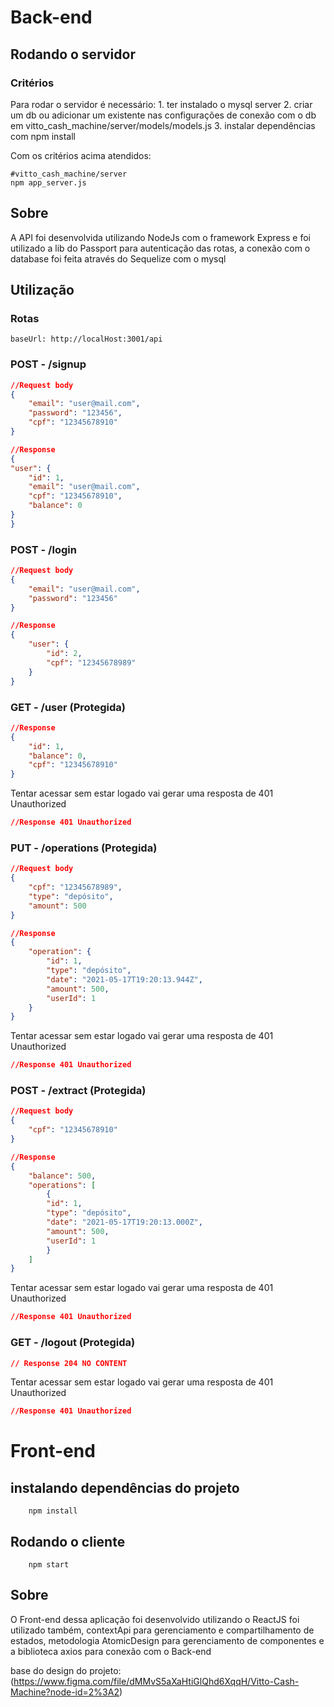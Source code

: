 # Back-end

## Rodando o servidor
### Critérios
Para rodar o servidor é necessário:
    1. ter instalado o mysql server
    2. criar um db ou adicionar um existente nas configurações de conexão com o db em vitto_cash_machine/server/models/models.js
    3. instalar dependências com npm install

Com os critérios acima atendidos:
```shell
#vitto_cash_machine/server
npm app_server.js
```

## Sobre
A API foi desenvolvida utilizando NodeJs com o framework Express e foi utilizado a lib do Passport para autenticação das rotas, a conexão com o database foi feita através do Sequelize com o mysql

## Utilização
### Rotas
    baseUrl: http://localHost:3001/api

### POST - /signup 
```JSON
//Request body
{
    "email": "user@mail.com",
    "password": "123456",
    "cpf": "12345678910"
}
```
```JSON
//Response
{
"user": {
    "id": 1,
    "email": "user@mail.com",
    "cpf": "12345678910",
    "balance": 0
}
}
```

### POST - /login
```JSON
//Request body 
{
    "email": "user@mail.com",
    "password": "123456"
}
```
```JSON
//Response
{
    "user": {
        "id": 2,
        "cpf": "12345678989"
    }
}
```

### GET - /user (Protegida)
```JSON
//Response
{
    "id": 1,
    "balance": 0,
    "cpf": "12345678910"
}
```
Tentar acessar sem estar logado vai gerar uma resposta de 401 Unauthorized
```JSON
//Response 401 Unauthorized
```

### PUT - /operations (Protegida)
```JSON
//Request body
{
    "cpf": "12345678989",
    "type": "depósito",
    "amount": 500
}
```
```JSON
//Response
{
    "operation": {
        "id": 1,
        "type": "depósito",
        "date": "2021-05-17T19:20:13.944Z",
        "amount": 500,
        "userId": 1
    }
}
```
Tentar acessar sem estar logado vai gerar uma resposta de 401 Unauthorized
```JSON
//Response 401 Unauthorized
```

### POST - /extract (Protegida)
```JSON
//Request body
{
    "cpf": "12345678910"
}
```
```JSON
//Response
{
    "balance": 500,
    "operations": [
        {
        "id": 1,
        "type": "depósito",
        "date": "2021-05-17T19:20:13.000Z",
        "amount": 500,
        "userId": 1
        }
    ]
}
```
Tentar acessar sem estar logado vai gerar uma resposta de 401 Unauthorized
```JSON
//Response 401 Unauthorized
```

### GET - /logout (Protegida)
```JSON
// Response 204 NO CONTENT
```
Tentar acessar sem estar logado vai gerar uma resposta de 401 Unauthorized
```JSON
//Response 401 Unauthorized
```

# Front-end

## instalando dependências do projeto
```shell
    npm install
```

## Rodando o cliente
``` shell
    npm start
```

## Sobre
O Front-end dessa aplicação foi desenvolvido utilizando o ReactJS foi utilizado também, contextApi para gerenciamento e compartilhamento de estados, metodologia AtomicDesign para gerenciamento de componentes e a biblioteca axios para conexão com o Back-end

base do design do projeto: (https://www.figma.com/file/dMMvS5aXaHtiGlQhd6XqqH/Vitto-Cash-Machine?node-id=2%3A2)
